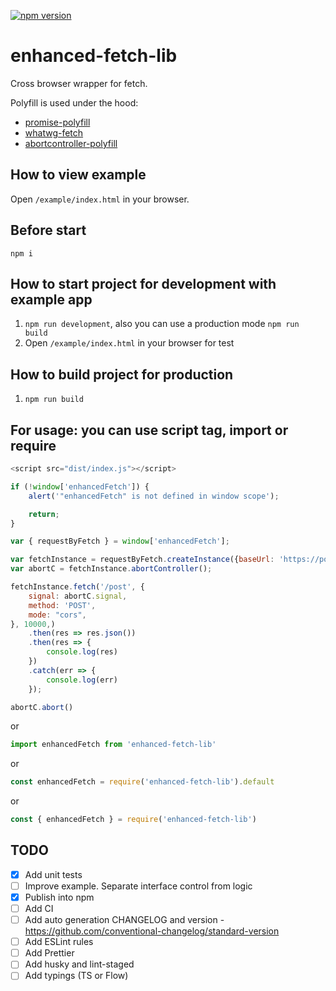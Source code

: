 [![npm version](https://badge.fury.io/js/enhanced-fetch-lib.svg)](https://badge.fury.io/js/enhanced-fetch-lib)

# enhanced-fetch-lib
Cross browser wrapper for fetch.

Polyfill is used under the hood:
- [promise-polyfill](https://www.npmjs.com/package/promise-polyfill)
- [whatwg-fetch](https://www.npmjs.com/package/whatwg-fetch)
- [abortcontroller-polyfill](https://www.npmjs.com/package/abortcontroller-polyfill)

## How to view example
Open `/example/index.html` in your browser.

## Before start
`npm i`

## How to start project for development with example app
1. `npm run development`, also you can use a production mode `npm run build`
2. Open `/example/index.html` in your browser for test

## How to build project for production
1. `npm run build`

## For usage: you can use script tag, import or require
```js
<script src="dist/index.js"></script>

if (!window['enhancedFetch']) {
    alert('"enhancedFetch" is not defined in window scope');

    return;
}

var { requestByFetch } = window['enhancedFetch'];

var fetchInstance = requestByFetch.createInstance({baseUrl: 'https://poller.jeetiss.now.sh',});
var abortC = fetchInstance.abortController();

fetchInstance.fetch('/post', {
    signal: abortC.signal,
    method: 'POST',
    mode: "cors",
}, 10000,)
    .then(res => res.json())
    .then(res => {
        console.log(res)
    })
    .catch(err => {
        console.log(err)
    });

abortC.abort()
```
or
```js
import enhancedFetch from 'enhanced-fetch-lib'
```
or
```js
const enhancedFetch = require('enhanced-fetch-lib').default
```
or
```js
const { enhancedFetch } = require('enhanced-fetch-lib')
```

## TODO
- [x] Add unit tests
- [ ] Improve example. Separate interface control from logic
- [x] Publish into npm
- [ ] Add CI
- [ ] Add auto generation CHANGELOG and version - https://github.com/conventional-changelog/standard-version
- [ ] Add ESLint rules
- [ ] Add Prettier
- [ ] Add husky and lint-staged
- [ ] Add typings (TS or Flow)
